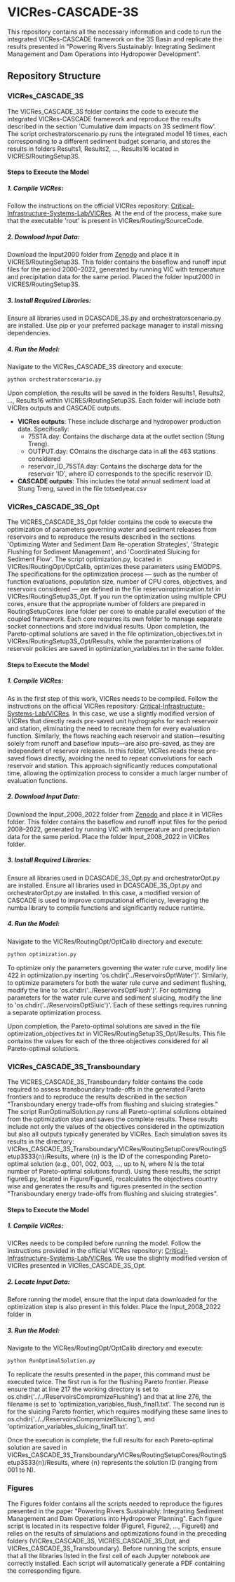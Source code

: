 # VICRes-CASCADE-3S
This repository contains all the necessary information and code to run the integrated VICRes-CASCADE framework on the 3S Basin and replicate the results presented in "Powering Rivers Sustainably: Integrating Sediment Management and Dam Operations into Hydropower Development".
## Repository Structure
### VICRes_CASCADE_3S
The VICRes_CASCADE_3S folder contains the code to execute the integrated VICRes-CASCADE framework and reproduce the results described in the section 'Cumulative dam impacts on 3S sediment flow'.
The script orchestratorscenario.py runs the integrated model 16 times, each corresponding to a different sediment budget scenario, and stores the results in folders Results1, Results2, ..., Results16 located in VICRES/RoutingSetup3S.
#### Steps to Execute the Model
##### 1. Compile VICRes:
Follow the instructions on the official VICRes repository: [Critical-Infrastructure-Systems-Lab/VICRes](https://github.com/Critical-Infrastructure-Systems-Lab/VICRes).
At the end of the process, make sure that the executable 'rout' is present in VICRes/Routing/SourceCode.
##### 2. Download Input Data:
Download the Input2000 folder from [Zenodo](https://doi.org/10.5281/zenodo.15051903) and place it in VICRES/RoutingSetup3S. This folder contains the baseflow and runoff input files for the period 2000–2022, generated by running VIC with temperature and precipitation data for the same period. Placed the folder Input2000 in VICRES/RoutingSetup3S.
##### 3. Install Required Libraries:
Ensure all libraries used in DCASCADE_3S.py and orchestratorscenario.py are installed. Use pip or your preferred package manager to install missing dependencies.
##### 4. Run the Model:
Navigate to the VICRes_CASCADE_3S directory and execute:
```bash
python orchestratorscenario.py
```
Upon completion, the results will be saved in the folders Results1, Results2, ..., Results16 within VICRES/RoutingSetup3S. Each folder will include both VICRes outputs and CASCADE outputs.
- **VICRes outputs**: These include discharge and hydropower production data. Specifically:
  - 75STA.day: Contains the discharge data at the outlet section (Stung Treng).
  - OUTPUT.day: COntains the discharge data in all the 463 stations considered
  - reservoir_ID_75STA.day: Contains the discharge data for the reservoir 'ID', where ID corresponds to the specific reservoir ID.
- **CASCADE outputs**: This includes the total annual sediment load at Stung Treng, saved in the file totsedyear.csv
### VICRes_CASCADE_3S_Opt
The VICRES_CASCADE_3S_Opt folder contains the code to execute the optimization of parameters governing water and sediment releases from reservoirs and to reproduce the results described in the sections 'Optimizing Water and Sediment Dam Re-operation Strategies', 'Strategic Flushing for Sediment Management', and 'Coordinated Sluicing for Sediment Flow'.
The script optimization.py, located in VICRes/RoutingOpt/OptCalib, optimizes these parameters using EMODPS. The specifications for the optimization process — such as the number of function evaluations, population size, number of CPU cores, objectives, and reservoirs considered — are defined in the file reservoiroptimization.txt in VICRes/RoutingSetup3S_Opt.
If you run the optimization using multiple CPU cores, ensure that the appropriate number of folders are prepared in RoutingSetupCores (one folder per core) to enable parallel execution of the coupled framework. Each core requires its own folder to manage separate socket connections and store individual results.
Upon completion, the Pareto-optimal solutions are saved in the file optimization_objectives.txt in VICRes/RoutingSetup3S_Opt/Results, while the paramterizations of reservoir policies are saved in optimization_variables.txt in the same folder.
#### Steps to Execute the Model
##### 1. Compile VICRes:
As in the first step of this work, VICRes needs to be compiled. Follow the instructions on the official VICRes repository: [Critical-Infrastructure-Systems-Lab/VICRes](https://github.com/Critical-Infrastructure-Systems-Lab/VICRes). In this case, we use a slightly modified version of VICRes that directly reads pre-saved unit hydrographs for each reservoir and station, eliminating the need to recreate them for every evaluation function. Similarly, the flows reaching each reservoir and station—resulting solely from runoff and baseflow inputs—are also pre-saved, as they are independent of reservoir releases. In this folder, VICRes reads these pre-saved flows directly, avoiding the need to repeat convolutions for each reservoir and station. This approach significantly reduces computational time, allowing the optimization process to consider a much larger number of evaluation functions.
##### 2. Download Input Data:
Download the Input_2008_2022 folder from [Zenodo](https://doi.org/10.5281/zenodo.15051903) and place it in VICRes folder. This folder contains the baseflow and runoff input files for the period 2008–2022, generated by running VIC with temperature and precipitation data for the same period. Place the folder Input_2008_2022 in VICRes folder.
##### 3. Install Required Libraries:
Ensure all libraries used in DCASCADE_3S_Opt.py and orchestratorOpt.py are installed. Ensure all libraries used in DCASCADE_3S_Opt.py and orchestratorOpt.py are installed. In this case, a modified version of CASCADE is used to improve computational efficiency, leveraging the numba library to compile functions and significantly reduce runtime.
##### 4. Run the Model:
Navigate to the VICRes/RoutingOpt/OptCalib directory and execute:
```bash
python optimization.py
```
To optimize only the parameters governing the water rule curve, modify line 422 in optimization.py inserting 'os.chdir('../ReservoirsOptWater')'.
Similarly, to optimize parameters for both the water rule curve and sediment flushing, modify the line to 'os.chdir('../ReservoirsOptFlush')'.
For optimizing parameters for the water rule curve and sediment sluicing, modify the line to 'os.chdir('../ReservoirsOptSluic')'.
Each of these settings requires running a separate optimization process.

Upon completion, the Pareto-optimal solutions are saved in the file optimization_objectives.txt in VICRes/RoutingSetup3S_Opt/Results. This file contains the values for each of the three objectives considered for all Pareto-optimal solutions.

### VICRes_CASCADE_3S_Transboundary
The VICRES_CASCADE_3S_Transboundary folder contains the code required to assess transboundary trade-offs in the generated Pareto frontiers and to reproduce the results described in the section "Transboundary energy trade-offs from flushing and sluicing strategies."
The script RunOptimalSolution.py runs all Pareto-optimal solutions obtained from the optimization step and saves the complete results. These results include not only the values of the objectives considered in the optimization but also all outputs typically generated by VICRes. Each simulation saves its results in the directory: VICRes_CASCADE_3S_Transboundary/VICRes/RoutingSetupCores/RoutingSetup3S33{n}/Results, where {n} is the ID of the corresponding Pareto-optimal solution (e.g., 001, 002, 003, ..., up to N, where N is the total number of Pareto-optimal solutions found).
Using these results, the script figure6.py, located in Figure/Figure6, recalculates the objectives country wise and generates the results and figures presented in the section "Transboundary energy trade-offs from flushing and sluicing strategies".

#### Steps to Execute the Model
##### 1. Compile VICRes:
VICRes needs to be compiled before running the model. Follow the instructions provided in the official VICRes repository: [Critical-Infrastructure-Systems-Lab/VICRes](https://github.com/Critical-Infrastructure-Systems-Lab/VICRes). We use the slightly modified version of VICRes presented in VICRes_CASCADE_3S_Opt. 
##### 2. Locate Input Data:
Before running the model, ensure that the input data downloaded for the optimization step is also present in this folder. Place the Input_2008_2022 folder in
##### 3. Run the Model:
Navigate to the VICRes/RoutingOpt/OptCalib directory and execute:
```bash
python RunOptimalSolution.py
```
To replicate the results presented in the paper, this command must be executed twice. The first run is for the flushing Pareto frontier. Please ensure that at line 217 the working directory is set to os.chdir('../../ReservoirsCompromizeFlushing') and that at line 276, the filename is set to 'optimization_variables_flush_final1.txt'. 
The second run is for the sluicing Pareto frontier, which requires modifying these same lines to os.chdir('../../ReservoirsCompromizeSluicing'), and 'optimization_variables_sluicing_final1.txt'.

Once the execution is complete, the full results for each Pareto-optimal solution are saved in VICRes_CASCADE_3S_Transboundary/VICRes/RoutingSetupCores/RoutingSetup3S33{n}/Results, where {n} represents the solution ID (ranging from 001 to N).

### Figures
The Figures folder contains all the scripts needed to reproduce the figures presented in the paper "Powering Rivers Sustainably: Integrating Sediment Management and Dam Operations into Hydropower Planning". Each figure script is located in its respective folder (Figure1, Figure2, ..., Figure6) and relies on the results of simulations and optimizations found in the preceding folders (VICRes_CASCADE_3S, VICRES_CASCADE_3S_Opt, and VICRes_CASCADE_3S_Transboundary).
Before running the scripts, ensure that all the libraries listed in the first cell of each Jupyter notebook are correctly installed. Each script will automatically generate a PDF containing the corresponding figure.
